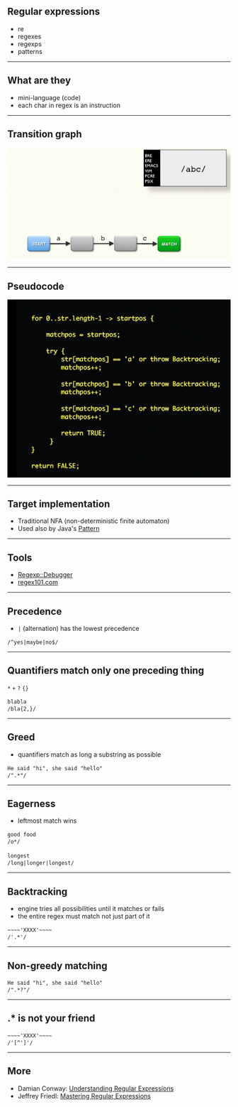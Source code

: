## Regular expressions

* re
* regexes
* regexps
* patterns

---

## What are they

* mini-language (code)
* each char in regex is an instruction

---

## Transition graph

![](transition_graph.png)

---

## Pseudocode

![](pseudocode.png)

---

## Target implementation

* Traditional NFA (non-deterministic finite automaton)
* Used also by Java's [Pattern](https://docs.oracle.com/javase/10/docs/api/java/util/regex/Pattern.html#jcc)

---

## Tools

* [Regexp::Debugger](https://metacpan.org/pod/Regexp::Debugger)
* [regex101.com](https://regex101.com)

---

## Precedence

* `|` (alternation) has the lowest precedence

```plain
/^yes|maybe|no$/
```

---

## Quantifiers match only one preceding thing

`*` `+` `?` `{}`

```plain
blabla
/bla{2,}/
```

---

## Greed

* quantifiers match as long a substring as possible

```plain
He said "hi", she said "hello"
/".*"/
```

---

## Eagerness

* leftmost match wins

```plain
good food
/o*/

longest
/long|longer|longest/
```

---

## Backtracking

* engine tries all possibilities until it matches or fails
* the entire regex must match not just part of it

```plain
~~~~'XXXX'~~~~
/'.*'/
```

---

## Non-greedy matching

```plain
He said "hi", she said "hello"
/".*?"/
```

---

## .* is not your friend

```plain
~~~~'XXXX'~~~~
/'[^']'/
```

---

## More

* Damian Conway: [Understanding Regular Expressions](https://learning.oreilly.com/videos/understanding-regular-expressions/9781491996300)
* Jeffrey Friedl: [Mastering Regular Expressions](https://www.safaribooksonline.com/library/view/mastering-regular-expressions/0596528124/)
